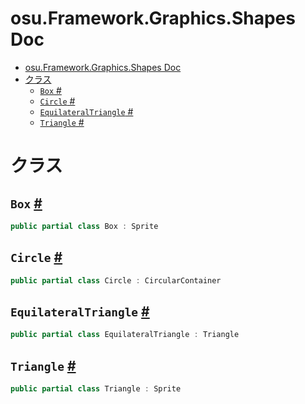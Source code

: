 # osu.Framework.Graphics.Shapes Doc
- [osu.Framework.Graphics.Shapes Doc](#osuframeworkgraphicsshapes-doc)
- [クラス](#クラス)
  - [`Box` #](#box-)
  - [`Circle` #](#circle-)
  - [`EquilateralTriangle` #](#equilateraltriangle-)
  - [`Triangle` #](#triangle-)

# クラス
## `Box` [#](https://github.com/ppy/osu-framework/blob/master/osu.Framework/Graphics/Shapes/Box.cs#L16)
```csharp
public partial class Box : Sprite
```

## `Circle` [#](https://github.com/ppy/osu-framework/blob/master/osu.Framework/Graphics/Shapes/Circle.cs#L11)
```csharp
public partial class Circle : CircularContainer
```

## `EquilateralTriangle` [#](https://github.com/ppy/osu-framework/blob/master/osu.Framework/Graphics/Shapes/EquilateralTriangle.cs#L11)
```csharp
public partial class EquilateralTriangle : Triangle
```

## `Triangle` [#](https://github.com/ppy/osu-framework/blob/master/osu.Framework/Graphics/Shapes/Triangle.cs#L15)
```csharp
public partial class Triangle : Sprite
```